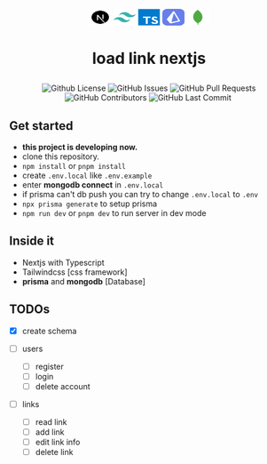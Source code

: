 <p align="center">
    <img width="40" height="30" alt="nextjs" src="https://github.com/Arikato111/Arikato111/raw/main/icons/nextjs-original.svg">
    <img width="40" height="30" alt="tailwindcss" src="https://github.com/Arikato111/Arikato111/raw/main/icons/tailwindcss-plain.svg">
    <img width="40" height="30" alt="Typescript" src="https://github.com/Arikato111/Arikato111/raw/main/icons/typescript-original.svg">
    <img height="30" width="40" src="https://github.com/tandpfun/skill-icons/raw/main/icons/Prisma.svg" alt="prisma">
    <img width="40" height="30" alt="Mongodb" src="https://github.com/Arikato111/Arikato111/raw/main/icons/mongodb-plain.svg">

</p>

# <p align="center">load link nextjs</p>

<p align="center">
    <img alt="Github License" src="https://img.shields.io/github/license/Arikato111/load-link-nextjs" />
    <img alt="GitHub Issues" src="https://img.shields.io/github/issues/Arikato111/load-link-nextjs" />
    <img alt="GitHub Pull Requests" src="https://img.shields.io/github/issues-pr/Arikato111/load-link-nextjs" />
    <img alt="GitHub Contributors" src="https://img.shields.io/github/contributors/Arikato111/load-link-nextjs" />
    <img alt="GitHub Last Commit" src="https://img.shields.io/github/last-commit/Arikato111/load-link-nextjs" />
    <img alt="" src="https://img.shields.io/github/repo-size/Arikato111/load-link-nextjs" />
</p>

## Get started

- **this project is developing now.**
- clone this repository.
- `npm install` or `pnpm install`
- create `.env.local` like `.env.example`
- enter **mongodb connect** in `.env.local`
- if prisma can't db push you can try to change `.env.local` to `.env`
- `npx prisma generate` to setup prisma
- `npm run dev` or `pnpm dev` to run server in dev mode

## Inside it

- Nextjs with Typescript
- Tailwindcss [css framework]
- **prisma** and **mongodb** [Database]

## TODOs

- [x] create schema
- [ ] users

  - [ ] register
  - [ ] login
  - [ ] delete account

- [ ] links
  - [ ] read link
  - [ ] add link
  - [ ] edit link info
  - [ ] delete link
